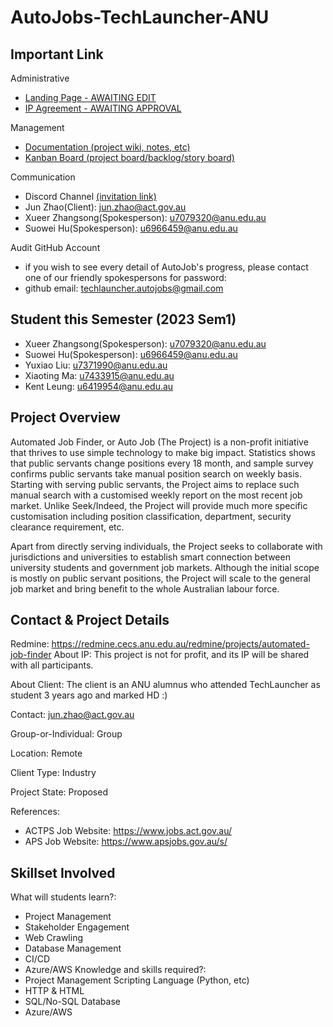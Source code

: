 # AutoJobs-TechLauncher-ANU



## Important Link


Administrative
- [Landing Page - AWAITING EDIT](https://github.com/SuoweiHu/AutoJobs-TechLauncher-ANU/wiki/Landing-Page)
- [IP Agreement - AWAITING APPROVAL](https://docs.google.com/document/d/1Fy1RME6irIdaZHz1jwlvkazG_BIYQ3dWWcGJSCx-Md4/edit?usp=sharing)

Management 
- [Documentation (project wiki, notes, etc)](https://github.com/SuoweiHu/AutoJobs-TechLauncher-ANU/wiki)
- [Kanban Board (project board/backlog/story board)](https://github.com/users/SuoweiHu/projects/1/views/1)

Communication
- Discord Channel [(invitation link)](https://discord.gg/MkVwnB5e)
- Jun Zhao(Client): jun.zhao@act.gov.au
- Xueer Zhangsong(Spokesperson): u7079320@anu.edu.au
- Suowei Hu(Spokesperson): u6966459@anu.edu.au


Audit GitHub Account
- if you wish to see every detail of AutoJob's progress, please contact one of our friendly spokespersons for password:
- github email: techlauncher.autojobs@gmail.com

## Student this Semester (2023 Sem1)

- Xueer Zhangsong(Spokesperson): u7079320@anu.edu.au
- Suowei Hu(Spokesperson): u6966459@anu.edu.au
- Yuxiao Liu: u7371990@anu.edu.au
- Xiaoting Ma: u7433915@anu.edu.au
- Kent Leung: u6419954@anu.edu.au


## Project Overview

Automated Job Finder, or Auto Job (The Project) is a non-profit initiative that thrives to use simple technology to make big impact. Statistics shows that public servants change positions every 18 month, and sample survey confirms public servants take manual position search on weekly basis. Starting with serving public servants, the Project aims to replace such manual search with a customised weekly report on the most recent job market. Unlike Seek/Indeed, the Project will provide much more specific customisation including position classification, department, security clearance requirement, etc.

Apart from directly serving individuals, the Project seeks to collaborate with jurisdictions and universities to establish smart connection between university students and government job markets. Although the initial scope is mostly on public servant positions, the Project will scale to the general job market and bring benefit to the whole Australian labour force.


## Contact & Project Details

Redmine: https://redmine.cecs.anu.edu.au/redmine/projects/automated-job-finder
About IP: This project is not for profit, and its IP will be shared with all participants.

About Client: The client is an ANU alumnus who attended TechLauncher as student 3 years ago and marked HD :)

Contact: jun.zhao@act.gov.au

Group-or-Individual: Group

Location: Remote

Client Type: Industry

Project State: Proposed

References:

- ACTPS Job Website: https://www.jobs.act.gov.au/
- APS Job Website: https://www.apsjobs.gov.au/s/



## Skillset Involved 

What will students learn?:
- Project Management
- Stakeholder Engagement
- Web Crawling
- Database Management
- CI/CD
- Azure/AWS
 Knowledge and skills required?:
- Project Management
 Scripting Language (Python, etc)
- HTTP & HTML
- SQL/No-SQL Database
- Azure/AWS


